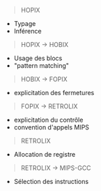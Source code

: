 
> HOPIX

 - Typage
 - Inférence

> HOPIX → HOBIX

 - Usage des blocs
 - "pattern matching"

> HOBIX → FOPIX

 - explicitation des fermetures

> FOPIX → RETROLIX

 - explicitation du contrôle
 - convention d'appels MIPS

> RETROLIX

 - Allocation de registre

> RETROLIX → MIPS-GCC

 - Sélection des instructions
